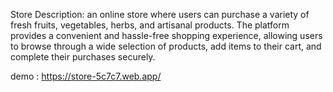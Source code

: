 Store
Description:
 an online store where users can purchase a variety of fresh fruits, vegetables, herbs, and artisanal products. The platform provides a convenient and hassle-free shopping experience, allowing users to browse through a wide selection of products, add items to their cart, and complete their purchases securely.

demo : https://store-5c7c7.web.app/
